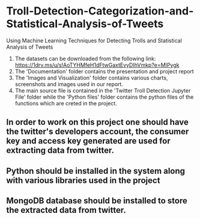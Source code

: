 # Troll-Detection-Categorization-and-Statistical-Analysis-of-Tweets
Using Machine Learning Techniques for Detecting Trolls and Statistical Analysis of Tweets
1. The datasets can be downloaded from the following link:
   https://1drv.ms/u/s!AoTYHMfeH1dFtwGaxtEvyDIhVmkp?e=MIPygk
2. The 'Documentation' folder contains the presentation and project report
3. The 'Images and Visualization' folder contains various charts, screenshots and images used in our report.
4. The main source file is contained in the 'Twitter Troll Detection Jupyter File' folder while the 'Python files' folder contains 
   the python files of the functions which are creted in the project. 
   
<h2>In order to work on this project one should have the twitter's developers account, the consumer key and access key generated are used for extracting data from twitter.

<h2>Python should be installed in the system along with various libraries used in the project

<h2>MongoDB database should be installed to store the extracted data from twitter.

